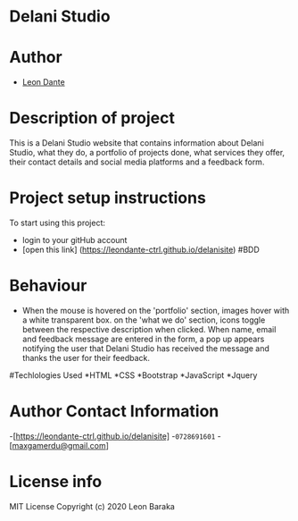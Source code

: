 # Delani Studio

# Author
- [Leon Dante](https://leondante-ctrl.github.io/delanisite)
# Description of project
This is a Delani Studio website that contains information about Delani Studio, what they do, a portfolio of projects done,  what services they offer, their contact details and social media platforms and a feedback form.

# Project setup instructions
To start using this project:
- login to your gitHub account
- [open this link] (https://leondante-ctrl.github.io/delanisite)
#BDD
# Behaviour
* When the mouse is hovered on the 'portfolio' section, images hover with a white transparent box. on the 'what we do' section, icons toggle between the respective description when clicked. When name, email and feedback message are entered in the form, a pop up appears notifying the user that Delani Studio has received the message and thanks the user for their feedback.

#Techlologies Used
*HTML
*CSS
*Bootstrap
*JavaScript
*Jquery

# Author Contact Information
-[https://leondante-ctrl.github.io/delanisite]
-`0728691601`
-[maxgamerdu@gmail.com]

# License info
MIT License
Copyright (c) 2020 Leon Baraka
